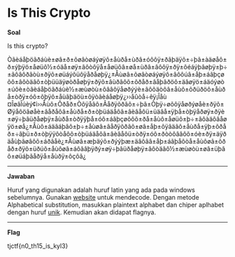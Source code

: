

# Is This Crypto
**Soal**

Is this crypto?

Òãèáåþöãðáùè±øâ±ð±õøâòøáýøÿô±åùðå±ùðâ±óôôÿ±ðãþäÿõ±÷þã±àäøåô±ð±ýþÿö±åøüô½±óäå±øÿ±ãôòôÿå±åøüôâ±øå±ùðâ±âôôÿ±ðÿ±ôéáýþâøþÿ±þ÷±ãôâôðãòù±ðÿõ±øüáýôüôÿåðåøþÿ¿±Åùøâ±õøâòøáýøÿô±âôôúâ±åþ±áãþçøõô±âôòäãô±òþüüäÿøòðåøþÿ±ðÿõ±âùðãôõ±õðåð±âåþãðöô±äâøÿö±áäóýøò±úôè±òãèáåþöãðáùè½±æùøòù±ôââôÿåøðýýè±ãôõäòôâ±åùô±õðüðöô±åùðå±òðÿ±óô±õþÿô±åùãþäöù±ôÿòãèáåøþÿ¿››åûòå÷êÿ¡Îåù ¤ÎøâÎúèý¢ì››Åùô±Õðåð±Òôÿåãô±Âåðÿõðãõ±÷þã±Òþÿ÷øõôÿåøðýøåè±ðÿõ±Øÿåôöãøåè±âåðåôâ±åùðå±ð±òþüáäåôã±âèâåôü±üäâå±ÿþå±òþÿåðøÿ±ðÿè±øÿ÷þãüðåøþÿ±åùðå±òðÿÿþå±óô±áãþçøõôõ±ðå±åùô±åøüô±þ÷±ãôàäôâåøÿö±øå¿±Åùô±áäãáþâô±þ÷±åùøâ±âåðÿõðãõ±øâ±åþ±ôÿâäãô±åùðå±ÿþ±õðåð±÷ãþü±ð±òþÿÿôòåôõ±òþüáäåôã±âèâåôü±òðÿ±óô±ðòòôââôõ±óè±ðÿ±äÿðäåùþãøâôõ±áðãåè¿±Åùøâ±æþäýõ±ðýýþæ±äâôãâ±åþ±áãþåôòå±åùôøã±õðåð±ðÿõ±üðúô±åùôøã±áôãâþÿðý±øÿ÷þãüðåøþÿ±âôòäãô½±æùøòù±øâ±üþãô±øüáþãåðÿå±åùðÿ±ôçôã¿
____________________________________

**Jawaban**

Huruf yang digunakan adalah huruf latin yang ada pada windows sebelumnya. Gunakan [website](https://cryptii.com/pipes/caesar-cipher) untuk mendecode. Dengan metode Alphabetical substitution, masukkan plaintext alphabet dan chiper aplhabet dengan huruf [unik](https://jrgraphix.net/r/Unicode/00A0-00FF).
Kemudian akan didapat flagnya.
____________________________________
**Flag**

tjctf{n0_th15_is_kyl3}
